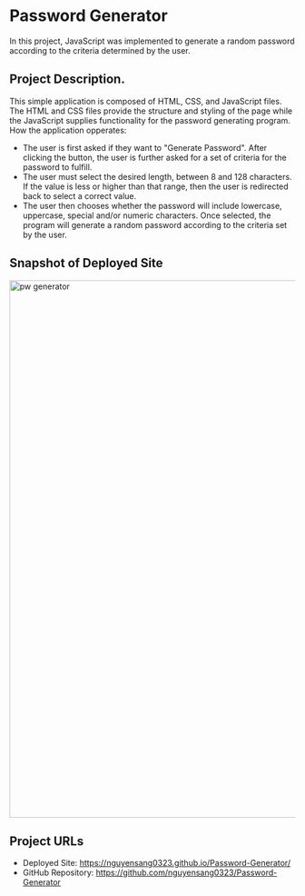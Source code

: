 # Password Generator
In this project, JavaScript was implemented to generate a random password according to the criteria determined by the user.
## Project Description.
This simple application is composed of HTML, CSS, and JavaScript files. The HTML and CSS files provide the structure and styling of the page while the JavaScript supplies functionality for the password generating program. How the application opperates:
- The user is first asked if they want to "Generate Password". After clicking the button, the user is further asked for a set of criteria for the password to fulfill.
- The user must select the desired length, between 8 and 128 characters. If the value is less or higher than that range, then the user is redirected back to select a correct value.
- The user then chooses whether the password will include lowercase, uppercase, special and/or numeric characters. Once selected, the program will generate a random password according to the criteria set by the user.
## Snapshot of Deployed Site
<img width="946" alt="pw generator" src="https://user-images.githubusercontent.com/114970297/205464883-5809b874-bad8-490b-ac54-64abd76e2738.png">

## Project URLs
- Deployed Site: https://nguyensang0323.github.io/Password-Generator/
- GitHub Repository: https://github.com/nguyensang0323/Password-Generator

